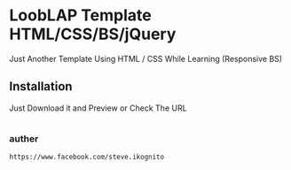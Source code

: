 # LoobLAP Template HTML/CSS/BS/jQuery

Just Another Template Using HTML / CSS While Learning (Responsive BS)

## Installation

Just Download it and Preview or Check The URL

```

```
### auther
```
https://www.facebook.com/steve.ikognito
```